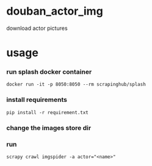 # douban_actor_img
download actor pictures
# usage
### run splash docker container
```shell
docker run -it -p 8050:8050 --rm scrapinghub/splash
```

### install requirements
```shell
pip install -r requirement.txt
```

### change the images store dir

### run
```shell
scrapy crawl imgspider -a actor="<name>"
```
